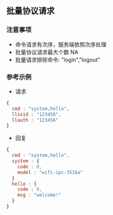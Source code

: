 ## 批量协议请求

### 注意事项
* 命令请求有次序，服务端依照次序处理
* 批量协议请求最大个数 NA
* 批量请求排除命令: "login","logout"

### 参考示例

* 请求

```javascript
{
  cmd : "system,hello",
  llssid : "123456",
  llauth : "123456"
}
```

* 回复

```javascript
{
  cmd : "system,hello",
  system : {
    code : 0,
    model : "wifi-ipc-3516a"
  }
  hello : {
    code : 0,
    msg : "welcome!"
  }
}
```
